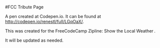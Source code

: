 #FCC Tribute Page

A pen created at Codepen.io. It can be found at http://codepen.io/renestl/full/LGqOaX/.

This was created for the FreeCodeCamp Zipline: Show the Local Weather .

It will be updated as needed.
